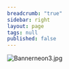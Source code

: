 ```yaml
---
breadcrumb: "true"
sidebar: right
layout: page
tags: null
published: false
---
```


![Bannerneon3.jpg]({{site.baseurl}}/images/Bannerneon3.jpg)


